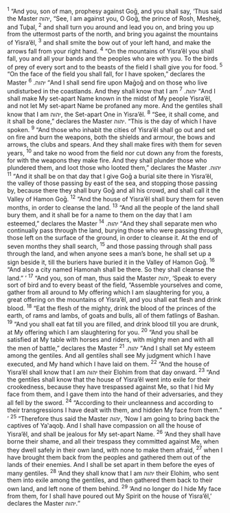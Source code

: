 <sup>1</sup> “And you, son of man, prophesy against Goḡ, and you shall say, ‘Thus said the Master יהוה, “See, I am against you, O Goḡ, the prince of Rosh, Mesheḵ, and Tuḇal,
<sup>2</sup> and shall turn you around and lead you on, and bring you up from the uttermost parts of the north, and bring you against the mountains of Yisra’ĕl,
<sup>3</sup> and shall smite the bow out of your left hand, and make the arrows fall from your right hand.
<sup>4</sup> “On the mountains of Yisra’ĕl you shall fall, you and all your bands and the peoples who are with you. To the birds of prey of every sort and to the beasts of the field I shall give you for food.
<sup>5</sup> “On the face of the field you shall fall, for I have spoken,” declares the Master יהוה.
<sup>6</sup> “And I shall send fire upon Maḡoḡ and on those who live undisturbed in the coastlands. And they shall know that I am יהוה.
<sup>7</sup> “And I shall make My set-apart Name known in the midst of My people Yisra’ĕl, and not let My set-apart Name be profaned any more. And the gentiles shall know that I am יהוה, the Set-apart One in Yisra’ĕl.
<sup>8</sup> “See, it shall come, and it shall be done,” declares the Master יהוה. “This is the day of which I have spoken.
<sup>9</sup> “And those who inhabit the cities of Yisra’ĕl shall go out and set on fire and burn the weapons, both the shields and armour, the bows and arrows, the clubs and spears. And they shall make fires with them for seven years,
<sup>10</sup> and take no wood from the field nor cut down any from the forests, for with the weapons they make fire. And they shall plunder those who plundered them, and loot those who looted them,” declares the Master יהוה.
<sup>11</sup> “And it shall be on that day that I give Goḡ a burial site there in Yisra’ĕl, the valley of those passing by east of the sea, and stopping those passing by, because there they shall bury Goḡ and all his crowd, and shall call it the Valley of Hamon Goḡ.
<sup>12</sup> “And the house of Yisra’ĕl shall bury them for seven months, in order to cleanse the land.
<sup>13</sup> “And all the people of the land shall bury them, and it shall be for a name to them on the day that I am esteemed,” declares the Master יהוה.
<sup>14</sup> “And they shall separate men who continually pass through the land, burying those who were passing through, those left on the surface of the ground, in order to cleanse it. At the end of seven months they shall search,
<sup>15</sup> and those passing through shall pass through the land, and when anyone sees a man’s bone, he shall set up a sign beside it, till the buriers have buried it in the Valley of Hamon Goḡ.
<sup>16</sup> “And also a city named Hamonah shall be there. So they shall cleanse the land.” ’
<sup>17</sup> “And you, son of man, thus said the Master יהוה, ‘Speak to every sort of bird and to every beast of the field, “Assemble yourselves and come, gather from all around to My offering which I am slaughtering for you, a great offering on the mountains of Yisra’ĕl, and you shall eat flesh and drink blood.
<sup>18</sup> “Eat the flesh of the mighty, drink the blood of the princes of the earth, of rams and lambs, of goats and bulls, all of them fatlings of Bashan.
<sup>19</sup> “And you shall eat fat till you are filled, and drink blood till you are drunk, at My offering which I am slaughtering for you.
<sup>20</sup> “And you shall be satisfied at My table with horses and riders, with mighty men and with all the men of battle,” declares the Master יהוה.
<sup>21</sup> “And I shall set My esteem among the gentiles. And all gentiles shall see My judgment which I have executed, and My hand which I have laid on them.
<sup>22</sup> “And the house of Yisra’ĕl shall know that I am יהוה their Elohim from that day onward.
<sup>23</sup> “And the gentiles shall know that the house of Yisra’ĕl went into exile for their crookedness, because they have trespassed against Me, so that I hid My face from them, and I gave them into the hand of their adversaries, and they all fell by the sword.
<sup>24</sup> “According to their uncleanness and according to their transgressions I have dealt with them, and hidden My face from them.” ’
<sup>25</sup> “Therefore thus said the Master יהוה, ‘Now I am going to bring back the captives of Ya‛aqoḇ. And I shall have compassion on all the house of Yisra’ĕl, and shall be jealous for My set-apart Name.
<sup>26</sup> ‘And they shall have borne their shame, and all their trespass they committed against Me, when they dwell safely in their own land, with none to make them afraid,
<sup>27</sup> when I have brought them back from the peoples and gathered them out of the lands of their enemies. And I shall be set apart in them before the eyes of many gentiles.
<sup>28</sup> ‘And they shall know that I am יהוה their Elohim, who sent them into exile among the gentiles, and then gathered them back to their own land, and left none of them behind.
<sup>29</sup> ‘And no longer do I hide My face from them, for I shall have poured out My Spirit on the house of Yisra’ĕl,’ declares the Master יהוה.”
